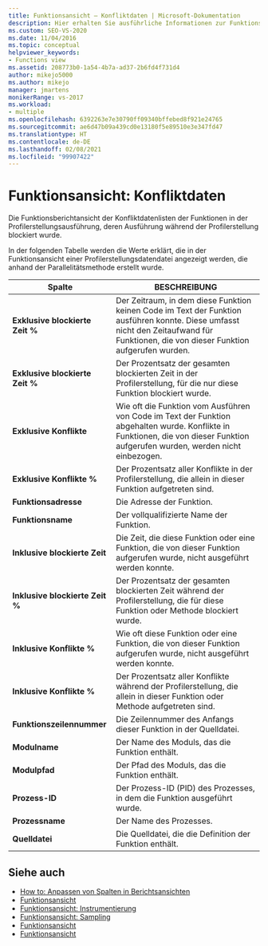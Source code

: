 ```yaml
---
title: Funktionsansicht – Konfliktdaten | Microsoft-Dokumentation
description: Hier erhalten Sie ausführliche Informationen zur Funktionsberichtsansicht für Konfliktdaten, in der die Funktionen in der Profilerstellungsausführung aufgeführt sind, deren Ausführung während der Profilerstellungsausführung blockiert wurde.
ms.custom: SEO-VS-2020
ms.date: 11/04/2016
ms.topic: conceptual
helpviewer_keywords:
- Functions view
ms.assetid: 208773b0-1a54-4b7a-ad37-2b6fd4f731d4
author: mikejo5000
ms.author: mikejo
manager: jmartens
monikerRange: vs-2017
ms.workload:
- multiple
ms.openlocfilehash: 6392263e7e30790ff09340bffebed8f921e24765
ms.sourcegitcommit: ae6d47b09a439cd0e13180f5e89510e3e347fd47
ms.translationtype: HT
ms.contentlocale: de-DE
ms.lasthandoff: 02/08/2021
ms.locfileid: "99907422"
---
```

# <a name="functions-view---contention-data"></a>Funktionsansicht: Konfliktdaten
Die Funktionsberichtansicht der Konfliktdatenlisten der Funktionen in der Profilerstellungsausführung, deren Ausführung während der Profilerstellung blockiert wurde.

 In der folgenden Tabelle werden die Werte erklärt, die in der Funktionsansicht einer Profilerstellungsdatendatei angezeigt werden, die anhand der Parallelitätsmethode erstellt wurde.

|Spalte|BESCHREIBUNG|
|------------|-----------------|
|**Exklusive blockierte Zeit %**|Der Zeitraum, in dem diese Funktion keinen Code im Text der Funktion ausführen konnte. Diese umfasst nicht den Zeitaufwand für Funktionen, die von dieser Funktion aufgerufen wurden.|
|**Exklusive blockierte Zeit %**|Der Prozentsatz der gesamten blockierten Zeit in der Profilerstellung, für die nur diese Funktion blockiert wurde.|
|**Exklusive Konflikte**|Wie oft die Funktion vom Ausführen von Code im Text der Funktion abgehalten wurde. Konflikte in Funktionen, die von dieser Funktion aufgerufen wurden, werden nicht einbezogen.|
|**Exklusive Konflikte %**|Der Prozentsatz aller Konflikte in der Profilerstellung, die allein in dieser Funktion aufgetreten sind.|
|**Funktionsadresse**|Die Adresse der Funktion.|
|**Funktionsname**|Der vollqualifizierte Name der Funktion.|
|**Inklusive blockierte Zeit**|Die Zeit, die diese Funktion oder eine Funktion, die von dieser Funktion aufgerufen wurde, nicht ausgeführt werden konnte.|
|**Inklusive blockierte Zeit %**|Der Prozentsatz der gesamten blockierten Zeit während der Profilerstellung, die für diese Funktion oder Methode blockiert wurde.|
|**Inklusive Konflikte %**|Wie oft diese Funktion oder eine Funktion, die von dieser Funktion aufgerufen wurde, nicht ausgeführt werden konnte.|
|**Inklusive Konflikte %**|Der Prozentsatz aller Konflikte während der Profilerstellung, die allein in dieser Funktion oder Methode aufgetreten sind.|
|**Funktionszeilennummer**|Die Zeilennummer des Anfangs dieser Funktion in der Quelldatei.|
|**Modulname**|Der Name des Moduls, das die Funktion enthält.|
|**Modulpfad**|Der Pfad des Moduls, das die Funktion enthält.|
|**Prozess-ID**|Der Prozess-ID (PID) des Prozesses, in dem die Funktion ausgeführt wurde.|
|**Prozessname**|Der Name des Prozesses.|
|**Quelldatei**|Die Quelldatei, die die Definition der Funktion enthält.|

## <a name="see-also"></a>Siehe auch
- [How to: Anpassen von Spalten in Berichtsansichten](../profiling/how-to-customize-report-view-columns.md)
- [Funktionsansicht](../profiling/functions-view.md)
- [Funktionsansicht: Instrumentierung](../profiling/functions-view-dotnet-memory-instrumentation-data.md)
- [Funktionsansicht: Sampling](../profiling/functions-view-dotnet-memory-sampling-data.md)
- [Funktionsansicht](../profiling/functions-view-instrumentation-data.md)
- [Funktionsansicht](../profiling/functions-view-sampling-data.md)
